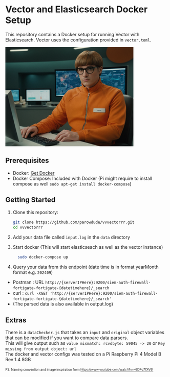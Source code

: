 # Vector and Elasticsearch Docker Setup
<!-- ![image info](./assets/vvveeecctooorrrr.png) -->
This repository contains a Docker setup for running Vector with Elasticsearch. Vector uses the configuration provided in `vector.toml`.

<img src="./assets/vvveeecctooorrrr.png" alt="VectorAIGenerated" width="400"/>

## Prerequisites

- Docker: [Get Docker](https://docs.docker.com/get-docker/)
- Docker Compose: Included with Docker (Pi might require to install compose as well `sudo apt-get install docker-compose`)

## Getting Started

1. Clone this repository:
   ```bash
   git clone https://github.com/parowdude/vvvectorrr.git
   cd vvvectorrr
2. Add your data file called `input.log` in the `data` directory

3. Start docker (This will start elasticseach as well as the vector instance)
    ```bash
      sudo docker-compose up
4. Query your data from this endpoint (date time is in format yearMonth format e.g. `202409`)
- Postman : URL `http://{serverIPHere}:9200/siem-auth-firewall-fortigate-fortigate-{datetimehere}/_search`
- curl : `curl -XGET 'http://{serverIPHere}:9200/siem-auth-firewall-fortigate-fortigate-{datetimehere}/_search'`
- (The parsed data is also available in output.log)

## Extras
There is a `dataChecker.js` that takes an `input` and `original` object variables that can be modified if you want to compare data parsers.\
This will give output such as `value mismatch: rcvdbyte: 59045 -> 20`  or `Key missing from output object: url`\
The docker and vector configs was tested on a Pi Raspberry Pi 4 Model B Rev 1.4 8GB

<sub><sup>PS. Naming convention and image inspiration from https://www.youtube.com/watch?v=-6DPo7fXV6I</sup></sub>
